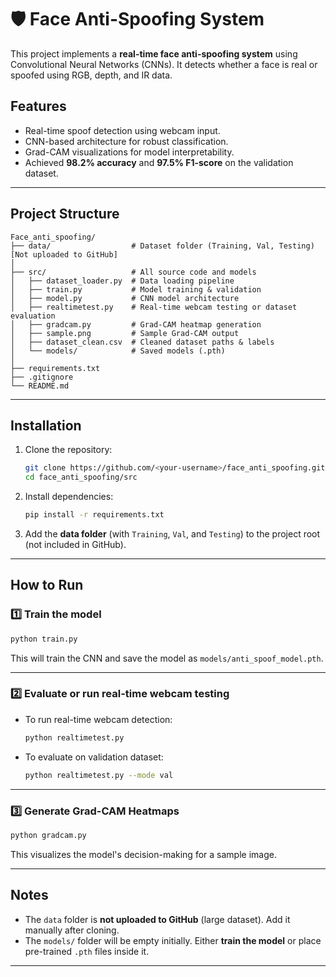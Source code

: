 # 🛡️ Face Anti-Spoofing System

This project implements a **real-time face anti-spoofing system** using Convolutional Neural Networks (CNNs). It detects whether a face is real or spoofed using RGB, depth, and IR data.  

##  Features
- Real-time spoof detection using webcam input.
- CNN-based architecture for robust classification.
- Grad-CAM visualizations for model interpretability.
- Achieved **98.2% accuracy** and **97.5% F1-score** on the validation dataset.

---

## **Project Structure**

```
Face_anti_spoofing/
├── data/                  # Dataset folder (Training, Val, Testing) [Not uploaded to GitHub]
│
├── src/                   # All source code and models
│   ├── dataset_loader.py  # Data loading pipeline
│   ├── train.py           # Model training & validation
│   ├── model.py           # CNN model architecture
│   ├── realtimetest.py    # Real-time webcam testing or dataset evaluation
│   ├── gradcam.py         # Grad-CAM heatmap generation
│   ├── sample.png         # Sample Grad-CAM output
│   ├── dataset_clean.csv  # Cleaned dataset paths & labels
│   └── models/            # Saved models (.pth)
│
├── requirements.txt
├── .gitignore
└── README.md
```

---

## **Installation**

1. Clone the repository:

   ```bash
   git clone https://github.com/<your-username>/face_anti_spoofing.git
   cd face_anti_spoofing/src
   ```

2. Install dependencies:

   ```bash
   pip install -r requirements.txt
   ```

3. Add the **data folder** (with `Training`, `Val`, and `Testing`) to the project root (not included in GitHub).

---

## **How to Run**

### 1️⃣ Train the model

```bash
python train.py
```

This will train the CNN and save the model as `models/anti_spoof_model.pth`.

---

### 2️⃣ Evaluate or run real-time webcam testing

* To run real-time webcam detection:

  ```bash
  python realtimetest.py
  ```
* To evaluate on validation dataset:

  ```bash
  python realtimetest.py --mode val
  ```

---

### 3️⃣ Generate Grad-CAM Heatmaps

```bash
python gradcam.py
```

This visualizes the model's decision-making for a sample image.

---

## **Notes**

* The `data` folder is **not uploaded to GitHub** (large dataset). Add it manually after cloning.
* The `models/` folder will be empty initially. Either **train the model** or place pre-trained `.pth` files inside it.

---
